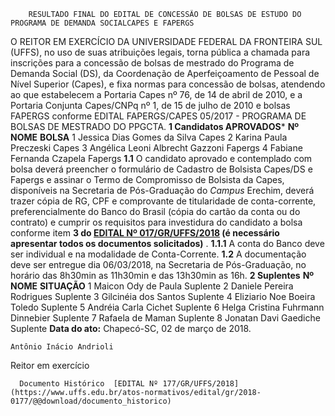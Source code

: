         RESULTADO FINAL DO EDITAL DE CONCESSÃO DE BOLSAS DE ESTUDO DO PROGRAMA DE DEMANDA SOCIALCAPES E FAPERGS  

 O REITOR EM EXERCÍCIO DA UNIVERSIDADE FEDERAL DA FRONTEIRA SUL (UFFS), no uso de suas atribuições legais, torna pública a chamada para inscrições para a concessão de bolsas de mestrado do Programa de Demanda Social (DS), da Coordenação de Aperfeiçoamento de Pessoal de Nível Superior (Capes), e fixa normas para concessão de bolsas, atendendo ao que estabelecem a Portaria Capes nº 76, de 14 de abril de 2010, e a Portaria Conjunta Capes/CNPq nº 1, de 15 de julho de 2010 e bolsas FAPERGS conforme EDITAL FAPERGS/CAPES 05/2017 - PROGRAMA DE BOLSAS DE MESTRADO DO PPGCTA.  **1 Candidatos APROVADOS***      **Nº**    **NOME**    **BOLSA**      1   Jessica Dias Gomes da Silva   Capes     2   Karina Paula Preczeski   Capes     3   Angélica Leoni Albrecht Gazzoni   Fapergs     4   Fabiane Fernanda Czapela   Fapergs     **1.1** O candidato aprovado e contemplado com bolsa deverá preencher o formulário de Cadastro de Bolsista Capes/DS e Fapergs e assinar o Termo de Compromisso de Bolsista da Capes, disponíveis na Secretaria de Pós-Graduação do *Campus* Erechim, deverá trazer cópia de RG, CPF e comprovante de titularidade de conta-corrente, preferencialmente do Banco do Brasil (cópia do cartão da conta ou do contrato) e cumprir os requisitos para investidura do candidato a bolsa conforme item **3 do [EDITAL Nº 017/GR/UFFS/2018](https://www.uffs.edu.br/atos-normativos/edital/gr/2018-0017)  (é necessário apresentar todos os documentos solicitados)** . **1.1.1** A conta do Banco deve ser individual e na modalidade de Conta-Corrente. **1.2** A documentação deve ser entregue dia 06/03/2018, na Secretaria de Pós-Graduação, no horário das 8h30min as 11h30min e das 13h30min as 16h.  **2 Suplentes**      **Nº**    **NOME**    **SITUAÇÃO**      1   Maicon Ody de Paula   Suplente     2   Daniele Pereira Rodrigues   Suplente     3   Gilcinéia dos Santos   Suplente     4   Eliziario Noe Boeira Toledo   Suplente     5   Andréia Carla Cichet   Suplente     6   Helga Cristina Fuhrmann Dinnebier   Suplente     7   Rafaela de Maman   Suplente     8   Jonatan Davi Gaediche   Suplente          **Data do ato:** Chapecó-SC, 02 de março de 2018.   
 

    Antônio Inácio Andrioli   
 Reitor em exercício 

      Documento Histórico  [EDITAL Nº 177/GR/UFFS/2018](https://www.uffs.edu.br/atos-normativos/edital/gr/2018-0177/@@download/documento_historico)     
      